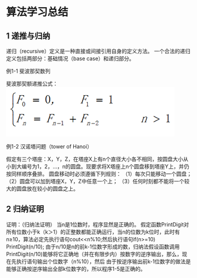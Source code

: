 # 算法学习总结

## 1 递推与归纳

递归（recursive）定义是一种直接或间接引用自身的定义方法。
一个合法的递归定义包括两部分：基础情况（base case）和递归部分。

例1-1  斐波那契数列

斐波那契额递推公式：![斐波那契额递推公式](https://github.com/littlecc1/algorithm-learning/blob/master/assets/%E6%96%90%E6%B3%A2%E9%82%A3%E5%A5%91%E9%80%92%E6%8E%A8%E5%85%AC%E5%BC%8F.png)

例1-2  汉诺塔问题（tower of Hanoi）

假定有三个塔座：X，Y，Z，在塔座X上有n个直径大小各不相同，按圆盘大小从小到大编号为1，2，…，n的圆盘。现要求将X塔座上n个圆盘移到塔座Y上，并仍按同样顺序叠排。
圆盘移动时必须遵循下列规则：
（1）每次只能移动一个圆盘；
（2）圆盘可以加到塔座X，Y，Z中任意一个上；
（3）任何时刻都不能将一个较大的圆盘放在较小的圆盘之上。

## 2 归纳证明

 证明：（归纳法证明）
 当n是1位数时，程序显然是正确的。
 假定函数PrintDigit对所有位数小于k（k＞1）的正整数都能正确运行，当n的位数为k位时，此时有n≥10，算法必定先执行语句cout<<n%10;然后执行语句if(n>=10) PrintDigit(n/10);
 由于n/10是n的前k-1位数字形成的数，归纳法假设函数调用PrintDigit(n/10)能够将它正确地（并在有限步内）按数字的逆序输出，那么，现在先执行语句输出个位数字（n%10），然后
 由于按逆序输出前k-1位数字的做法是能够正确按逆序输出全部k位数字的，所以程序1-5是正确的。

